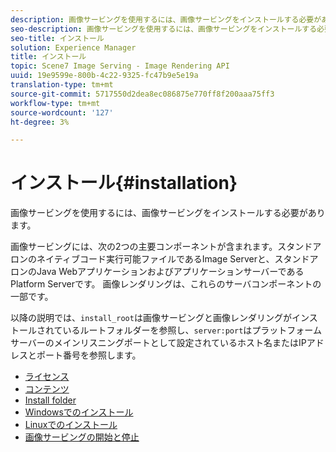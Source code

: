 ```yaml
---
description: 画像サービングを使用するには、画像サービングをインストールする必要があります。
seo-description: 画像サービングを使用するには、画像サービングをインストールする必要があります。
seo-title: インストール
solution: Experience Manager
title: インストール
topic: Scene7 Image Serving - Image Rendering API
uuid: 19e9599e-800b-4c22-9325-fc47b9e5e19a
translation-type: tm+mt
source-git-commit: 5717550d2dea8ec086875e770ff8f200aaa75ff3
workflow-type: tm+mt
source-wordcount: '127'
ht-degree: 3%

---
```



# インストール{#installation}

画像サービングを使用するには、画像サービングをインストールする必要があります。

画像サービングには、次の2つの主要コンポーネントが含まれます。スタンドアロンのネイティブコード実行可能ファイルであるImage Serverと、スタンドアロンのJava WebアプリケーションおよびアプリケーションサーバーであるPlatform Serverです。 画像レンダリングは、これらのサーバコンポーネントの一部です。

以降の説明では、`install_root`は画像サービングと画像レンダリングがインストールされているルートフォルダーを参照し、`server:port`はプラットフォームサーバーのメインリスニングポートとして設定されているホスト名またはIPアドレスとポート番号を参照します。

* [ライセンス](c-licensing.md)
* [コンテンツ](c-contents.md)
* [Install folder](c-install-folder.md)
* [Windowsでのインストール](t-installing-on-windows/t-installing-on-windows.md)
* [Linuxでのインストール](c-installing-linux/c-installing-linux.md)
* [画像サービングの開始と停止](t-starting-and-stopping/t-starting-and-stopping.md)

